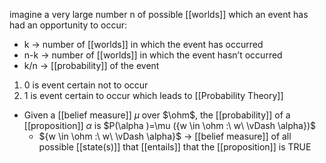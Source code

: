 imagine a very large number n of possible [[worlds]] which an event has had an opportunity to occur:
- k → number of [[worlds]] in which the event has occurred
- n-k → number of [[worlds]] in which the event hasn’t occurred
- k/n → [[probability]] of the event

1. 0 is event certain not to occur
2. 1 is event certain to occur
which leads to [[Probability Theory]]

- Given a [[belief measure]] $\mu$ over $\ohm$, the [[probability]] of a [[proposition]] $\alpha$ is $P(\alpha )=\mu ({w \in \ohm :\ w\ \vDash \alpha})$ 
	- ${w \in \ohm :\ w\ \vDash \alpha}$ $\rightarrow$ [[belief measure]] of all possible [[state(s)]] that [[entails]] that the [[proposition]] is TRUE
